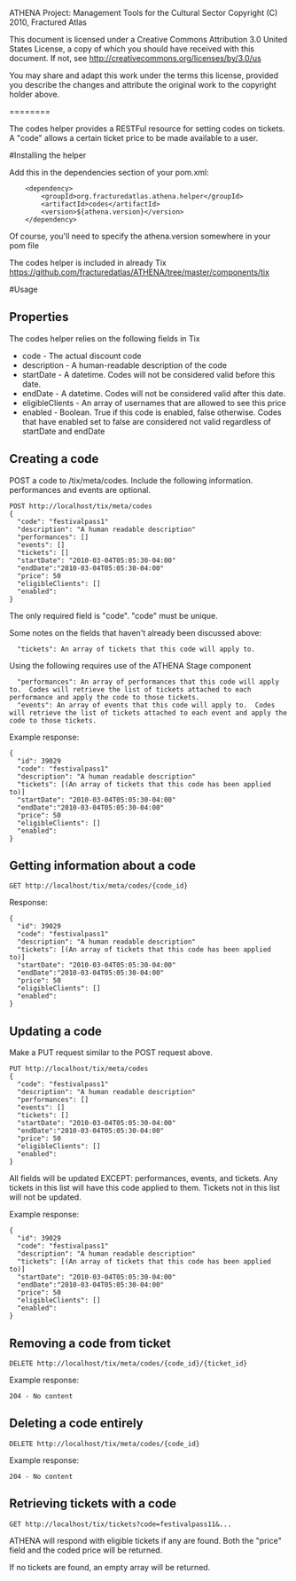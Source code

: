 ATHENA Project: Management Tools for the Cultural Sector
Copyright (C) 2010, Fractured Atlas

This document is licensed under a Creative Commons Attribution 3.0 United
States License, a copy of which you should have received with this
document. If not, see http://creativecommons.org/licenses/by/3.0/us

You may share and adapt this work under the terms this license, provided
you describe the changes and attribute the original work to the copyright
holder above.

========

The codes helper provides a RESTFul resource for setting codes on tickets.  A "code" allows a certain ticket price to be made available to a user.

#Installing the helper

Add this in the dependencies section of your pom.xml:

        <dependency>
            <groupId>org.fracturedatlas.athena.helper</groupId>
            <artifactId>codes</artifactId>
            <version>${athena.version}</version>
        </dependency>

Of course, you'll need to specify the athena.version somewhere in your pom file

The codes helper is included in already Tix <https://github.com/fracturedatlas/ATHENA/tree/master/components/tix>

#Usage

## Properties

The codes helper relies on the following fields in Tix

* code - The actual discount code
* description - A human-readable description of the code
* startDate - A datetime.  Codes will not be considered valid before this date.
* endDate - A datetime.  Codes will not be considered valid after this date.
* eligibleClients - An array of usernames that are allowed to see this price
* enabled - Boolean.  True if this code is enabled, false otherwise.  Codes that have enabled set to false are considered not valid regardless of startDate and endDate

## Creating a code

POST a code to /tix/meta/codes.  Include the following information.  performances and events are optional.

    POST http://localhost/tix/meta/codes
    {
      "code": "festivalpass1"
      "description": "A human readable description"
      "performances": []
      "events": []
      "tickets": []
      "startDate": "2010-03-04T05:05:30-04:00"
      "endDate":"2010-03-04T05:05:30-04:00"
      "price": 50
      "eligibleClients": []
      "enabled": 
    }
    
The only required field is "code".  "code" must be unique. 
    
Some notes on the fields that haven't already been discussed above:

      "tickets": An array of tickets that this code will apply to.
      
Using the following requires use of the ATHENA Stage component

      "performances": An array of performances that this code will apply to.  Codes will retrieve the list of tickets attached to each performance and apply the code to those tickets.
      "events": An array of events that this code will apply to.  Codes will retrieve the list of tickets attached to each event and apply the code to those tickets.
      
Example response:

    {
      "id": 39029
      "code": "festivalpass1"
      "description": "A human readable description"
      "tickets": [(An array of tickets that this code has been applied to)]
      "startDate": "2010-03-04T05:05:30-04:00"
      "endDate":"2010-03-04T05:05:30-04:00"
      "price": 50
      "eligibleClients": []
      "enabled": 
    }
    
## Getting information about a code

    GET http://localhost/tix/meta/codes/{code_id}
    
Response:

    {
      "id": 39029
      "code": "festivalpass1"
      "description": "A human readable description"
      "tickets": [(An array of tickets that this code has been applied to)]
      "startDate": "2010-03-04T05:05:30-04:00"
      "endDate":"2010-03-04T05:05:30-04:00"
      "price": 50
      "eligibleClients": []
      "enabled": 
    }    
    
## Updating a code

Make a PUT request similar to the POST request above.

    PUT http://localhost/tix/meta/codes
    {
      "code": "festivalpass1"
      "description": "A human readable description"
      "performances": []
      "events": []
      "tickets": []
      "startDate": "2010-03-04T05:05:30-04:00"
      "endDate":"2010-03-04T05:05:30-04:00"
      "price": 50
      "eligibleClients": []
      "enabled": 
    }
    
All fields will be updated EXCEPT: performances, events, and tickets.  Any tickets in this list will have this code applied to them.  Tickets not in this list will not be updated.

Example response:

    {
      "id": 39029
      "code": "festivalpass1"
      "description": "A human readable description"
      "tickets": [(An array of tickets that this code has been applied to)]
      "startDate": "2010-03-04T05:05:30-04:00"
      "endDate":"2010-03-04T05:05:30-04:00"
      "price": 50
      "eligibleClients": []
      "enabled": 
    }
    
## Removing a code from ticket

    DELETE http://localhost/tix/meta/codes/{code_id}/{ticket_id}
    
Example response:

    204 - No content
    
## Deleting a code entirely

    DELETE http://localhost/tix/meta/codes/{code_id}
    
Example response:

    204 - No content
    
## Retrieving tickets with a code

    GET http://localhost/tix/tickets?code=festivalpass11&...
    
ATHENA will respond with eligible tickets if any are found.  Both the "price" field and the coded price will be returned.

If no tickets are found, an empty array will be returned.